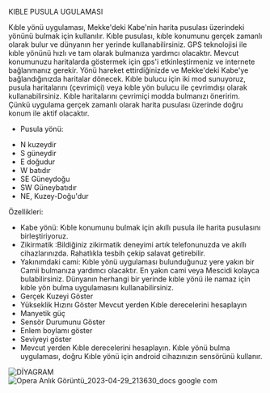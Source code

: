 KIBLE PUSULA UGULAMASI

Kıble yönü uygulaması, Mekke'deki Kabe'nin harita pusulası üzerindeki yönünü bulmak için kullanılır. Kıble pusulası, kıble konumunu gerçek zamanlı olarak bulur ve dünyanın her yerinde kullanabilirsiniz.
GPS teknolojisi ile kıble yönünü hızlı ve tam olarak bulmanıza yardımcı olacaktır. Mevcut konumunuzu haritalarda göstermek için gps'i etkinleştirmeniz ve internete bağlanmanız gerekir. Yönü hareket ettirdiğinizde ve Mekke'deki Kabe'ye bağlandığınızda haritalar dönecek.
Kıble bulucu için iki mod sunuyoruz, pusula haritalarını (çevrimiçi) veya kıble yön bulucu ile çevrimdışı olarak kullanabilirsiniz. Kıble haritalarını çevrimiçi modda bulmanızı öneririm. Çünkü uygulama gerçek zamanlı olarak harita pusulası üzerinde doğru konum ile aktif olacaktır.
* Pusula yönü:
+ N kuzeydir
+ S güneydir
+ E doğudur
+ W batıdır
+ SE Güneydoğu
+ SW Güneybatıdır
+ NE, Kuzey-Doğu'dur

Özellikleri:
- Kabe yönü: Kıble konumunu bulmak için akıllı pusula ile harita pusulasını birleştiriyoruz.
- Zikirmatik :Bildiğiniz zikirmatik deneyimi artık telefonunuzda ve akıllı cihazlarınızda. Rahatlıkla tesbih çekip salavat getirebilir.
- Yakınımdaki cami: Kıble yönü uygulaması bulunduğunuz yere yakın bir Camii bulmanıza yardımcı olacaktır. En yakın cami veya Mescidi kolayca bulabilirsiniz. Dünyanın herhangi bir yerinde kıble yönü ile namaz için kıble yön bulma uygulamasını kullanabilirsiniz.
- Gerçek Kuzeyi Göster
- Yükseklik Hızını Göster Mevcut yerden Kıble derecelerini hesaplayın
- Manyetik güç
- Sensör Durumunu Göster
- Enlem boylamı göster
- Seviyeyi göster
- Mevcut yerden Kıble derecelerini hesaplayın. Kıble yönü bulma uygulaması, doğru Kıble yönü için android cihazınızın sensörünü kullanır. 

![DİYAGRAM](https://user-images.githubusercontent.com/116283119/235321514-31a1b963-78c9-4dd8-91eb-7c50a85675ed.png)
![Opera Anlık Görüntü_2023-04-29_213630_docs google com](https://user-images.githubusercontent.com/116283119/235321592-2a927720-03e3-4bfd-ba9a-1a703eec3d61.png)
